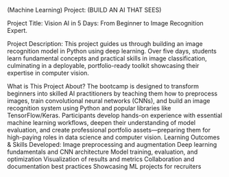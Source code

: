 (Machine Learning)
 Project: (BUILD AN AI THAT SEES)

Project Title: Vision AI in 5 Days: From Beginner to Image Recognition Expert.

Project Description:
This project guides us through building an image recognition model in Python using deep learning. Over five days, students learn fundamental concepts and practical skills in image classification, culminating in a deployable, portfolio-ready toolkit showcasing their expertise in computer vision.

What is This Project About?
The bootcamp is designed to transform beginners into skilled AI practitioners by teaching them how to preprocess images, train convolutional neural networks (CNNs), and build an image recognition system using Python and popular libraries like TensorFlow/Keras. Participants develop hands-on experience with essential machine learning workflows, deepen their understanding of model evaluation, and create professional portfolio assets—preparing them for high-paying roles in data science and computer vision.
Learning Outcomes & Skills Developed:
Image preprocessing and augmentation
Deep learning fundamentals and CNN architecture
Model training, evaluation, and optimization
Visualization of results and metrics
Collaboration and documentation best practices
Showcasing ML projects for recruiters




